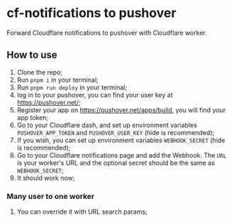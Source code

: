 # cf-notifications to pushover

Forward Cloudflare notifications to pushover with Cloudflare worker.

## How to use

1. Clone the repo;
2. Run `pnpm i` in your terminal;
3. Run `pnpm run deploy` in your terminal;
4. log in to your pushover, you can find your user key at https://pushover.net/;
5. Register your app on https://pushover.net/apps/build, you will find your app token;
7. Go to your Cloudflare dash, and set up environment variables `PUSHOVER_APP_TOKEN` and `PUSHOVER_USER_KEY` (hide is recommended);
8. If you wish, you can set up environment variables `WEBHOOK_SECRET` (hide is recommended);
9. Go to your Cloudflare notifications page and add the Webhook. The `URL` is your worker's URL and the optional secret should be the same as `WEBHOOK_SECRET`;
10. It should work now;

### Many user to one worker

1. You can override it with URL search params;
